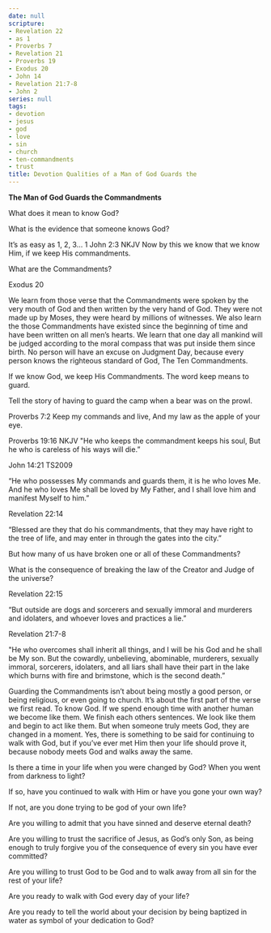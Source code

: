 ```yaml
---
date: null
scripture:
- Revelation 22
- as 1
- Proverbs 7
- Revelation 21
- Proverbs 19
- Exodus 20
- John 14
- Revelation 21:7-8
- John 2
series: null
tags:
- devotion
- jesus
- god
- love
- sin
- church
- ten-commandments
- trust
title: Devotion Qualities of a Man of God Guards the
---
```



**The Man of God Guards the Commandments**

What does it mean to know God?

What is the evidence that someone knows God?

It’s as easy as 1, 2, 3…
1 John 2:3 NKJV
Now by this we know that we know Him, if we keep His commandments.

What are the Commandments?

Exodus 20

We learn from those verse that the Commandments were spoken by the very mouth of God and then written by the very hand of God. They were not made up by Moses, they were heard by millions of witnesses. We also learn the those Commandments have existed since the beginning of time and have been written on all men’s hearts. We learn that one day all mankind will be judged according to the moral compass that was put inside them since birth. No person will have an excuse on Judgment Day, because every person knows the righteous standard of God, The Ten Commandments.

If we know God, we keep His Commandments. The word keep means to guard.

Tell the story of having to guard the camp when a bear was on the prowl.

Proverbs 7:2
Keep my commands and live, And my law as the apple of your eye.

Proverbs 19:16 NKJV
"He who keeps the commandment keeps his soul,
But he who is careless of his ways will die.”

John 14:21 TS2009

“He who possesses My commands and guards them, it is he who loves Me. And he who loves Me shall be loved by My Father, and I shall love him and manifest Myself to him.”

Revelation 22:14

“Blessed are they that do his commandments, that they may have right to the tree of life, and may enter in through the gates into the city.”

But how many of us have broken one or all of these Commandments?

What is the consequence of breaking the law of the Creator and Judge of the universe?

Revelation 22:15

“But outside are dogs and sorcerers and sexually immoral and murderers and idolaters, and whoever loves and practices a lie.”

Revelation 21:7-8

"He who overcomes shall inherit all things, and I will be his God and he shall be My son. But the cowardly, unbelieving, abominable, murderers, sexually immoral, sorcerers, idolaters, and all liars shall have their part in the lake which burns with fire and brimstone, which is the second death.”

Guarding the Commandments isn’t about being mostly a good person, or being religious, or even going to church. It’s about the first part of the verse we first read. To know God. If we spend enough time with another human we become like them. We finish each others sentences. We look like them and begin to act like them. But when someone truly meets God, they are changed in a moment. Yes, there is something to be said for continuing to walk with God, but if you’ve ever met Him then your life should prove it, because nobody meets God and walks away the same.

Is there a time in your life when you were changed by God? When you went from darkness to light?

If so, have you continued to walk with Him or have you gone your own way?

If not, are you done trying to be god of your own life?

Are you willing to admit that you have sinned and deserve eternal death?

Are you willing to trust the sacrifice of Jesus, as God’s only Son, as being enough to truly forgive you of the consequence of every sin you have ever committed?

Are you willing to trust God to be God and to walk away from all sin for the rest of your life?

Are you ready to walk with God every day of your life?

Are you ready to tell the world about your decision by being baptized in water as symbol of your dedication to God?